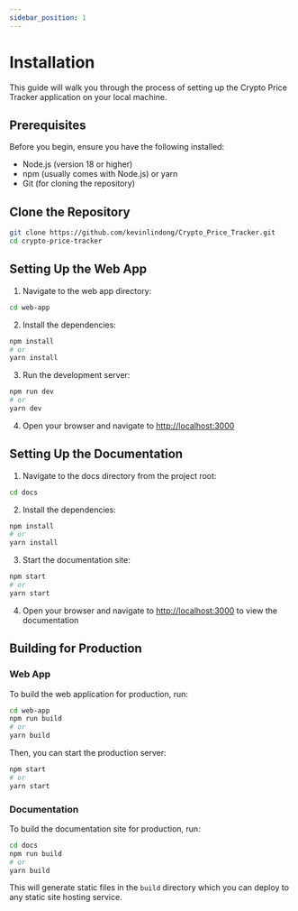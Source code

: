 ```yaml
---
sidebar_position: 1
---
```


# Installation

This guide will walk you through the process of setting up the Crypto Price Tracker application on your local machine.

## Prerequisites

Before you begin, ensure you have the following installed:

- Node.js (version 18 or higher)
- npm (usually comes with Node.js) or yarn
- Git (for cloning the repository)

## Clone the Repository

```bash
git clone https://github.com/kevinlindong/Crypto_Price_Tracker.git
cd crypto-price-tracker
```

## Setting Up the Web App

1. Navigate to the web app directory:

```bash
cd web-app
```

2. Install the dependencies:

```bash
npm install
# or
yarn install
```

3. Run the development server:

```bash
npm run dev
# or
yarn dev
```

4. Open your browser and navigate to [http://localhost:3000](http://localhost:3000)

## Setting Up the Documentation

1. Navigate to the docs directory from the project root:

```bash
cd docs
```

2. Install the dependencies:

```bash
npm install
# or
yarn install
```

3. Start the documentation site:

```bash
npm start
# or
yarn start
```

4. Open your browser and navigate to [http://localhost:3000](http://localhost:3000) to view the documentation

## Building for Production

### Web App

To build the web application for production, run:

```bash
cd web-app
npm run build
# or
yarn build
```

Then, you can start the production server:

```bash
npm start
# or
yarn start
```

### Documentation

To build the documentation site for production, run:

```bash
cd docs
npm run build
# or
yarn build
```

This will generate static files in the `build` directory which you can deploy to any static site hosting service.
